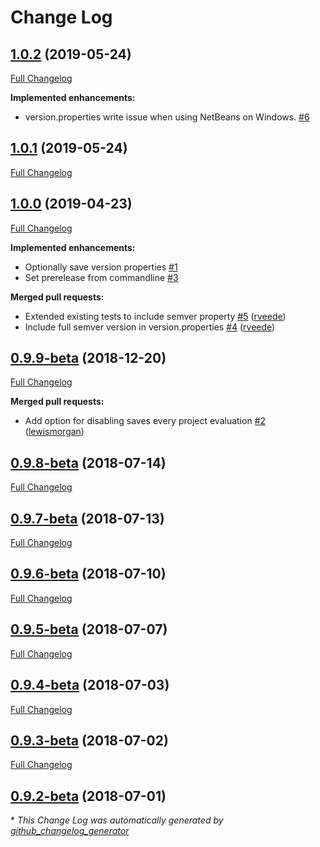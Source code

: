 # Change Log

## [1.0.2](https://github.com/ethauvin/semver-gradle/tree/1.0.2) (2019-05-24)
[Full Changelog](https://github.com/ethauvin/semver-gradle/compare/1.0.1...1.0.2)

**Implemented enhancements:**

- version.properties write issue when using NetBeans on Windows. [\#6](https://github.com/ethauvin/semver-gradle/issues/6)

## [1.0.1](https://github.com/ethauvin/semver-gradle/tree/1.0.1) (2019-05-24)
[Full Changelog](https://github.com/ethauvin/semver-gradle/compare/1.0.0...1.0.1)

## [1.0.0](https://github.com/ethauvin/semver-gradle/tree/1.0.0) (2019-04-23)
[Full Changelog](https://github.com/ethauvin/semver-gradle/compare/0.9.9-beta...1.0.0)

**Implemented enhancements:**

- Optionally save version properties [\#1](https://github.com/ethauvin/semver-gradle/issues/1)
- Set prerelease from commandline [\#3](https://github.com/ethauvin/semver-gradle/issues/3)

**Merged pull requests:**

- Extended existing tests to include semver property [\#5](https://github.com/ethauvin/semver-gradle/pull/5) ([rveede](https://github.com/rveede))
- Include full semver version in version.properties [\#4](https://github.com/ethauvin/semver-gradle/pull/4) ([rveede](https://github.com/rveede))

## [0.9.9-beta](https://github.com/ethauvin/semver-gradle/tree/0.9.9-beta) (2018-12-20)
[Full Changelog](https://github.com/ethauvin/semver-gradle/compare/0.9.8-beta...0.9.9-beta)

**Merged pull requests:**

- Add option for disabling saves every project evaluation [\#2](https://github.com/ethauvin/semver-gradle/pull/2) ([lewismorgan](https://github.com/lewismorgan))

## [0.9.8-beta](https://github.com/ethauvin/semver-gradle/tree/0.9.8-beta) (2018-07-14)
[Full Changelog](https://github.com/ethauvin/semver-gradle/compare/0.9.7-beta...0.9.8-beta)

## [0.9.7-beta](https://github.com/ethauvin/semver-gradle/tree/0.9.7-beta) (2018-07-13)
[Full Changelog](https://github.com/ethauvin/semver-gradle/compare/0.9.6-beta...0.9.7-beta)

## [0.9.6-beta](https://github.com/ethauvin/semver-gradle/tree/0.9.6-beta) (2018-07-10)
[Full Changelog](https://github.com/ethauvin/semver-gradle/compare/0.9.5-beta...0.9.6-beta)

## [0.9.5-beta](https://github.com/ethauvin/semver-gradle/tree/0.9.5-beta) (2018-07-07)
[Full Changelog](https://github.com/ethauvin/semver-gradle/compare/0.9.4-beta...0.9.5-beta)

## [0.9.4-beta](https://github.com/ethauvin/semver-gradle/tree/0.9.4-beta) (2018-07-03)
[Full Changelog](https://github.com/ethauvin/semver-gradle/compare/0.9.3-beta...0.9.4-beta)

## [0.9.3-beta](https://github.com/ethauvin/semver-gradle/tree/0.9.3-beta) (2018-07-02)
[Full Changelog](https://github.com/ethauvin/semver-gradle/compare/0.9.2-beta...0.9.3-beta)

## [0.9.2-beta](https://github.com/ethauvin/semver-gradle/tree/0.9.2-beta) (2018-07-01)


\* *This Change Log was automatically generated by [github_changelog_generator](https://github.com/skywinder/Github-Changelog-Generator)*